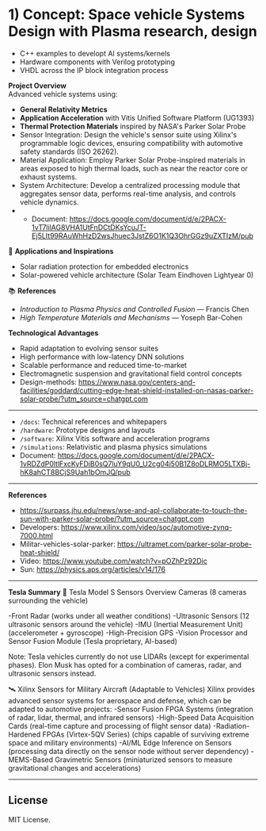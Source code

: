 # 1) Concept: Space vehicle Systems Design with Plasma research, design
 - C++ examples to developt AI systems/kernels
 - Hardware components with Verilog prototyping
 - VHDL across the IP block integration process

 **Project Overview**  
Advanced vehicle systems using:

- **General Relativity Metrics**
- **Application Acceleration** with Vitis Unified Software Platform (UG1393)
- **Thermal Protection Materials** inspired by NASA's Parker Solar Probe
- Sensor Integration: Design the vehicle's sensor suite using Xilinx's programmable logic devices, ensuring compatibility with automotive safety standards (ISO 26262).
- Material Application: Employ Parker Solar Probe-inspired materials in areas exposed to high thermal loads, such as near the reactor core or exhaust systems.
- System Architecture: Develop a centralized processing module that aggregates sensor data, performs real-time analysis, and controls vehicle dynamics.
- - Document: https://docs.google.com/document/d/e/2PACX-1vT7lilAG8VHA1UtFnDCtDKsYcuJT-Ej5LIt99RAuWhHzD2wsJhuec3JstZ6O1K1Q3OhrGGz9uZXTIzM/pub

🚀 **Applications and Inspirations**  
- Solar radiation protection for embedded electronics
- Solar-powered vehicle architecture (Solar Team Eindhoven Lightyear 0)

📚 **References**  
- *Introduction to Plasma Physics and Controlled Fusion* — Francis Chen  
- *High Temperature Materials and Mechanisms* — Yoseph Bar-Cohen  

 **Technological Advantages**  
- Rapid adaptation to evolving sensor suites  
- High performance with low-latency DNN solutions  
- Scalable performance and reduced time-to-market  
- Electromagnetic suspension and gravitational field control concepts
- Design-methods: https://www.nasa.gov/centers-and-facilities/goddard/cutting-edge-heat-shield-installed-on-nasas-parker-solar-probe/?utm_source=chatgpt.com 

---

- `/docs`: Technical references and whitepapers
- `/hardware`: Prototype designs and layouts
- `/software`: Xilinx Vitis software and acceleration programs
- `/simulations`: Relativistic and plasma physics simulations
- Document: https://docs.google.com/document/d/e/2PACX-1vRDZdP0ltlFxcKyFDiB0sQ7luY9qU0_U2cg04i50B1Z8oDLRMO5LTXBj-hK8ahCT8BCjS9Uah1bOmJQ/pub

 ---
**References**
- https://surpass.jhu.edu/news/wse-and-apl-collaborate-to-touch-the-sun-with-parker-solar-probe/?utm_source=chatgpt.com
- Developers: https://www.xilinx.com/video/soc/automotive-zynq-7000.html
- Militar-vehicles-solar-parker: https://ultramet.com/parker-solar-probe-heat-shield/
- Video: https://www.youtube.com/watch?v=pOZhPz92Dic
- Sun: https://physics.aps.org/articles/v14/176
---
**Tesla Summary**
📡 Tesla Model S Sensors Overview
Cameras (8 cameras surrounding the vehicle)

-Front Radar (works under all weather conditions)
-Ultrasonic Sensors (12 ultrasonic sensors around the vehicle)
-IMU (Inertial Measurement Unit) (accelerometer + gyroscope)
-High-Precision GPS
-Vision Processor and Sensor Fusion Module (Tesla proprietary, AI-based)

Note: Tesla vehicles currently do not use LIDARs (except for experimental phases).
Elon Musk has opted for a combination of cameras, radar, and ultrasonic sensors instead.

🛰️ Xilinx Sensors for Military Aircraft (Adaptable to Vehicles)
Xilinx provides advanced sensor systems for aerospace and defense, which can be adapted to automotive projects:
-Sensor Fusion FPGA Systems
(integration of radar, lidar, thermal, and infrared sensors)
-High-Speed Data Acquisition Cards
(real-time capture and processing of flight sensor data)
-Radiation-Hardened FPGAs (Virtex-5QV Series)
(chips capable of surviving extreme space and military environments)
-AI/ML Edge Inference on Sensors
(processing data directly on the sensor node without server dependency)
-MEMS-Based Gravimetric Sensors
(miniaturized sensors to measure gravitational changes and accelerations)

---

## License

MIT License.

